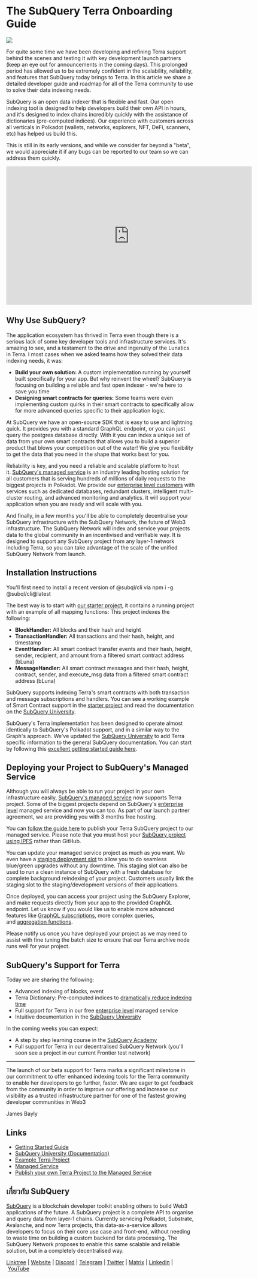 # The SubQuery Terra Onboarding Guide

![](https://miro.medium.com/max/1400/1*DiTE9KuzH0xHLojzGWxOuw.png)

For quite some time we have been developing and refining Terra support behind the scenes and testing it with key development launch partners (keep an eye out for announcements in the coming days). This prolonged period has allowed us to be extremely confident in the scalability, reliability, and features that SubQuery today brings to Terra. In this article we share a detailed developer guide and roadmap for all of the Terra community to use to solve their data indexing needs.

SubQuery is an open data indexer that is flexible and fast. Our open indexing tool is designed to help developers build their own API in hours, and it's designed to index chains incredibly quickly with the assistance of dictionaries (pre-computed indices). Our experience with customers across all verticals in Polkadot (wallets, networks, explorers, NFT, DeFi, scanners, etc) has helped us build this.

This is still in its early versions, and while we consider far beyond a "beta", we would appreciate it if any bugs can be reported to our team so we can address them quickly.

<iframe width="656" height="369" src="https://www.youtube.com/embed/dS7h3isQCeA" title="YouTube video player" frameborder="0" allow="accelerometer; autoplay; clipboard-write; encrypted-media; gyroscope; picture-in-picture" allowfullscreen></iframe>

## Why Use SubQuery?

The application ecosystem has thrived in Terra even though there is a serious lack of some key developer tools and infrastructure services. It's amazing to see, and a testament to the drive and ingenuity of the Lunatics in Terra. I most cases when we asked teams how they solved their data indexing needs, it was:

- **Build your own solution:** A custom implementation running by yourself built specifically for your app. But why reinvent the wheel? SubQuery is focusing on building a reliable and fast open indexer - we're here to save you time
- **Designing smart contracts for queries:** Some teams were even implementing custom quirks in their smart contracts to specifically allow for more advanced queries specific to their application logic.

At SubQuery we have an open-source SDK that is easy to use and lightning quick. It provides you with a standard GraphQL endpoint, or you can just query the postgres database directly. With it you can index a unique set of data from your own smart contracts that allows you to build a superior product that blows your competition out of the water! We give you flexibility to get the data that you need in the shape that works best for you.

Reliability is key, and you need a reliable and scalable platform to host it. [SubQuery's managed service](https://managedservice.subquery.networks) is an industry leading hosting solution for all customers that is serving hundreds of millions of daily requests to the biggest projects in Polkadot. We provide our [enterprise level customers](./20211228-enterprise-hosted.md) with services such as dedicated databases, redundant clusters, intelligent multi-cluster routing, and advanced monitoring and analytics. It will support your application when you are ready and will scale with you.

And finally, in a few months you'll be able to completely decentralise your SubQuery infrastructure with the SubQuery Network, the future of Web3 infrastructure. The SubQuery Network will index and service your projects data to the global community in an incentivised and verifiable way. It is designed to support any SubQuery project from any layer-1 network including Terra, so you can take advantage of the scale of the unified SubQuery Network from launch.

## Installation Instructions

You'll first need to install a recent version of @subql/cli via npm i -g @subql/cli@latest

The best way is to start with [our starter project](https://github.com/subquery/terra-subql-starter), it contains a running project with an example of all mapping functions: This project indexes the following:

- **BlockHandler:** All blocks and their hash and height
- **TransactionHandler:** All transactions and their hash, height, and timestamp
- **EventHandler:** All smart contract transfer events and their hash, height, sender, recipient, and amount from a filtered smart contract address (bLuna)
- **MessageHandler:** All smart contract messages and their hash, height, contract, sender, and execute_msg data from a filtered smart contract address (bLuna)

SubQuery supports indexing Terra's smart contracts with both transaction and message subscriptions and handlers. You can see a working example of Smart Contract support in the [starter project](https://github.com/subquery/terra-subql-starter) and read the documentation on the [SubQuery University](http://localhost:8080/build/manifest.html#mapping-handlers-and-filters).

SubQuery's Terra implementation has been designed to operate almost identically to SubQuery's Polkadot support, and in a similar way to the Graph's approach. We've updated the [SubQuery University](https://university.subquery.network/) to add Terra specific information to the general SubQuery documentation. You can start by following this [excellent getting started guide here](http://university.subquery.network/quickstart/quickstart-terra.html).

## Deploying your Project to SubQuery's Managed Service

Although you will always be able to run your project in your own infrastructure easily, [SubQuery's managed service](https://managedservice.subquery.networks) now supports Terra project. Some of the biggest projects depend on SubQuery's [enterprise level](./20211228-enterprise-hosted.md) managed service and now you can too. As part of our launch partner agreement, we are providing you with 3 months free hosting.

You can [follow the guide here](https://university.subquery.network/run_publish/publish.html) to publish your Terra SubQuery project to our managed service. Please note that you must host your [SubQuery project using IPFS](https://university.subquery.network/run_publish/publish.html) rather than GitHub.

You can update your managed service project as much as you want. We even have a [staging deployment slot](./20210604-Deployment-Slots-are-here-for-SubQuery-Projects.md) to allow you to do seamless blue/green upgrades without any downtime. This staging slot can also be used to run a clean instance of SubQuery with a fresh database for complete background reindexing of your project. Customers usually link the staging slot to the staging/development versions of their applications.

Once deployed, you can access your project using the SubQuery Explorer, and make requests directly from your app to the provided GraphQL endpoint. Let us know if you would like us to enable more advanced features like [GraphQL subscriptions](https://university.subquery.network/run_publish/subscription.html), more complex queries, and [aggregation functions](https://university.subquery.network/run_publish/aggregate.html).

Please notify us once you have deployed your project as we may need to assist with fine tuning the batch size to ensure that our Terra archive node runs well for your project.

## SubQuery's Support for Terra

Today we are sharing the following:

- Advanced indexing of blocks, event
- Terra Dictionary: Pre-computed indices to [dramatically reduce indexing time](./20210630-SubQuery-Just-Got-a-lot-Faster-with-the-Dictionary.md)
- Full support for Terra in our free [enterprise level](./20211228-enterprise-hosted.md) managed service
- Intuitive documentation in the [SubQuery University](https://university.subquery.network/)

In the coming weeks you can expect:

- A step by step learning course in the [SubQuery Academy](https://blog.subquery.network/blogs/20211018-subquery-launches-the-subquery-academy.html)
- Full support for Terra in our decentralised SubQuery Network (you'll soon see a project in our current Frontier test network)

---

The launch of our beta support for Terra marks a significant milestone in our commitment to offer enhanced indexing tools for the Terra community to enable her developers to go further, faster. We are eager to get feedback from the community in order to improve our offering and increase our visibility as a trusted infrastructure partner for one of the fastest growing developer communities in Web3

James Bayly

## Links

- [Getting Started Guide](https://university.subquery.network/quickstart/quickstart-terra.html)
- [SubQuery University (Documentation)](https://university.subquery.network/)
- [Example Terra Project](https://github.com/subquery/terra-subql-starter)
- [Managed Service](https://explorer.subquery.network/)
- [Publish your own Terra Project to the Managed Service](https://project.subquery.network/)

## เกี่ยวกับ SubQuery

[SubQuery](https://subquery.network/) is a blockchain developer toolkit enabling others to build Web3 applications of the future. A SubQuery project is a complete API to organise and query data from layer-1 chains. Currently servicing Polkadot, Substrate, Avalanche, and now Terra projects, this data-as-a-service allows developers to focus on their core use case and front-end, without needing to waste time on building a custom backend for data processing. The SubQuery Network proposes to enable this same scalable and reliable solution, but in a completely decentralised way.

​​[Linktree](https://linktr.ee/subquerynetwork) | [Website](https://subquery.network/) | [Discord](https://discord.com/invite/78zg8aBSMG) | [Telegram](https://t.me/subquerynetwork) | [Twitter](https://twitter.com/subquerynetwork) | [Matrix](https://matrix.to/#/#subquery:matrix.org) | [LinkedIn](https://www.linkedin.com/company/subquery) | [YouTube](https://www.youtube.com/channel/UCi1a6NUUjegcLHDFLr7CqLw)
